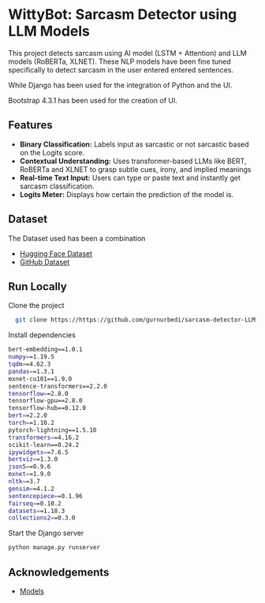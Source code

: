 
# WittyBot: Sarcasm Detector using LLM Models

This project detects sarcasm using AI model (LSTM + Attention) and LLM models (RoBERTa, XLNET). These NLP models have been fine tuned specifically to detect sarcasm in the user entered entered sentences.

While Django has been used for the integration of Python and the UI. 

Bootstrap 4.3.1 has been used for the creation of UI.

## Features

- **Binary Classification:** Labels input as sarcastic or not sarcastic based on the Logits score.
- **Contextual Understanding:** Uses transformer-based LLMs like BERT, RoBERTa and XLNET to grasp subtle cues, irony, and implied meanings
- **Real-time Text Input:** Users can type or paste text and instantly get sarcasm classification.
- **Logits Meter:** Displays how certain the prediction of the model is.


## Dataset

The Dataset used has been a combination
 - [Hugging Face Dataset](https://huggingface.co/datasets/siddhant4583agarwal/sarcasm-detection-dataset)
 - [GitHub Dataset](https://github.com/AmirAbaskohi/SemEval2022-Task6-Sarcasm-Detection/tree/main/Data/Cleaned%20Datasets)
 

## Run Locally

Clone the project

```bash
  git clone https://https://github.com/gurnurbedi/sarcasm-detector-LLM-model.git
```

Install dependencies

```bash
bert-embedding==1.0.1
numpy==1.19.5
tqdm==4.62.3
pandas==1.3.1
mxnet-cu101==1.9.0 
sentence-transformers==2.2.0
tensorflow==2.8.0 
tensorflow-gpu==2.8.0 
tensorflow-hub==0.12.0 
bert==2.2.0
torch==1.10.2 
pytorch-lightning==1.5.10
transformers==4.16.2
scikit-learn==0.24.2
ipywidgets==7.6.5
bertviz==1.3.0
json5==0.9.6
mxnet==1.9.0 
nltk==3.7 
gensim==4.1.2
sentencepiece==0.1.96 
fairseq==0.10.2 
datasets==1.18.3
collections2==0.3.0 
```

Start the Django server
```bash
python manage.py runserver
```
## Acknowledgements

- [Models](https://github.com/amirabaskohi/semeval2022-task6-sarcasm-detection)
